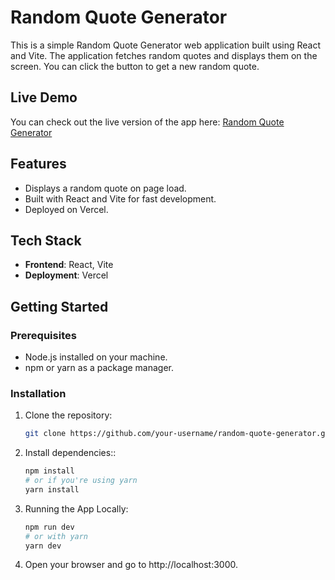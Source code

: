 # Random Quote Generator

This is a simple Random Quote Generator web application built using React and Vite. The application fetches random quotes and displays them on the screen. You can click the button to get a new random quote.

## Live Demo

You can check out the live version of the app here: [Random Quote Generator](https://random-quote-hazel-eight.vercel.app/)

## Features

- Displays a random quote on page load.
- Built with React and Vite for fast development.
- Deployed on Vercel.

## Tech Stack

- **Frontend**: React, Vite
- **Deployment**: Vercel

## Getting Started

### Prerequisites

- Node.js installed on your machine.
- npm or yarn as a package manager.

### Installation

1. Clone the repository:
   ```bash
   git clone https://github.com/your-username/random-quote-generator.git

2. Install dependencies::
   ```bash
   npm install
   # or if you're using yarn
   yarn install

3. Running the App Locally:
    ```bash
    npm run dev
    # or with yarn
    yarn dev

4. Open your browser and go to http://localhost:3000.
